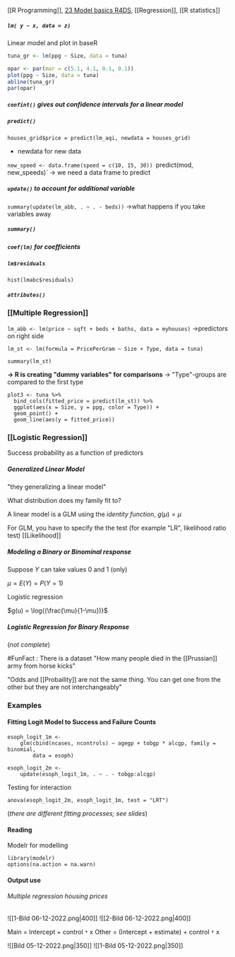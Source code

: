 [[R Programming]], [23 Model basics R4DS](https://r4ds.had.co.nz/model-basics.html#model-basics), [[Regression]], [[R statistics]]

##### `lm( y ~ x, data = z)`

Linear model and plot in baseR
```r
tuna_gr <- lm(ppg ~ Size, data = tuna)

opar <- par(mar = c(5.1, 4.1, 0.1, 0.1))
plot(ppg ~ Size, data = tuna)
abline(tuna_gr)
par(opar)
```


##### `confint()` gives out confidence intervals for a linear model

##### `predict()`

`houses_grid$price = predict(lm_aqi, newdata = houses_grid)`
- newdata for new data

`new_speed <- data.frame(speed = c(10, 15, 30))
`predict(mod, new_speeds)`
-> we need a data frame to predict

##### `update()` to account for additional variable
`summary(update(lm_abb, . ~ . - beds))`
->what happens if you take variables away

##### `summary()`

##### `coef(lm)` for coefficients
##### `lm$residuals`
`hist(lmabc$residuals)`
##### `attributes()`


### [[Multiple Regression]]

`lm_abb <- lm(price ~ sqft + beds + baths, data = myhouses)`
->predictors on right side

```
lm_st <- lm(formula = PricePerGram ~ Size + Type, data = tuna)

summary(lm_st)
```
**-> R is creating "dummy variables" for comparisons**
 -> "Type"-groups are compared to the first type

```
plot3 <- tuna %>%
  bind_cols(fitted_price = predict(lm_st)) %>%
  ggplot(aes(x = Size, y = ppg, color = Type)) +
  geom_point() +
  geom_line(aes(y = fitted_price))
```

### [[Logistic Regression]]
Success probability as a function of predictors


##### Generalized Linear Model
 
"they generalizing a linear model"

What distribution does my family fit to?

A linear model is a GLM using the *identity function*, $g(\mu) = \mu$

For GLM, you have to specify the the test (for example "LR", likelihood ratio test) [[Likelihood]]



##### Modeling a Binary or Binominal response

Suppose $Y$ can take values 0 and 1 (only)

$\mu = E(Y) = P(Y=1)$

Logistic regression 

$g(u) = \log{(\frac{\mu}{1-\mu})}$



##### Logistic Regression for Binary Response

(*not complete*)


#FunFact : There is a dataset "How many people died in the [[Prussian]] army from horse kicks"

"Odds and [[Probaility]] are not the same thing. You can get one from the other but they are not interchangeably"








### Examples


#### Fitting Logit Model to Success and Failure Counts

```
esoph_logit_1m <-
    glm(cbind(ncases, ncontrols) ~ agegp + tobgp * alcgp, family = binomial,
        data = esoph)

esoph_logit_2m <-
    update(esoph_logit_1m, . ~ . - tobgp:alcgp)
```

Testing for interaction
```
anova(esoph_logit_2m, esoph_logit_1m, test = "LRT")
```
(_there are different fitting processes; see slides_)

#### Reading

Modelr for modelling
```
library(modelr)
options(na.action = na.warn)
```

#### Output use

###### Multiple regression housing prices
![[1-Bild 06-12-2022.png|400]]
![[2-Bild 06-12-2022.png|400]]

Main = Intercept + control `*` x
Other = (Intercept + estimate) + control `*` x

![[Bild 05-12-2022.png|350]] ![[1-Bild 05-12-2022.png|350]]